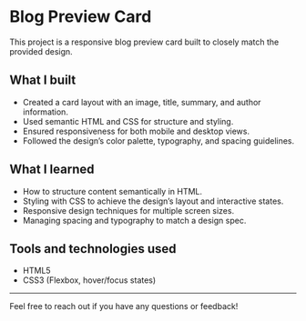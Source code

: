 # Blog Preview Card

This project is a responsive blog preview card built to closely match the provided design.

## What I built

- Created a card layout with an image, title, summary, and author information.
- Used semantic HTML and CSS for structure and styling.
- Ensured responsiveness for both mobile and desktop views.
- Followed the design’s color palette, typography, and spacing guidelines.

## What I learned

- How to structure content semantically in HTML.
- Styling with CSS to achieve the design’s layout and interactive states.
- Responsive design techniques for multiple screen sizes.
- Managing spacing and typography to match a design spec.

## Tools and technologies used

- HTML5  
- CSS3 (Flexbox, hover/focus states)

---

Feel free to reach out if you have any questions or feedback!
